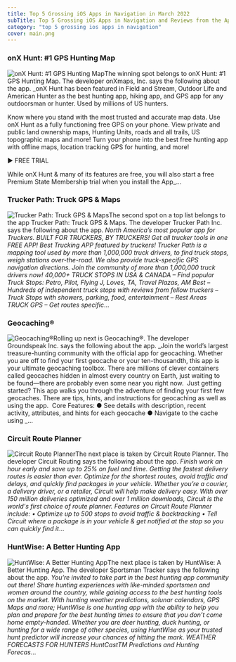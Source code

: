```yaml
---
title: Top 5 Grossing iOS Apps in Navigation in March 2022
subTitle: Top 5 Grossing iOS Apps in Navigation and Reviews from the AppStore in March 2022.
category: "top 5 grossing ios apps in navigation"
cover: main.png
---
```


### onX Hunt: #1 GPS Hunting Map

![onX Hunt: #1 GPS Hunting Map](https://is4-ssl.mzstatic.com/image/thumb/Purple112/v4/f2/27/79/f2277976-bb5c-b1ee-4a9a-1d9f42a280c3/AppIcon-Hunt-0-1x_U007emarketing-0-7-0-sRGB-85-220.png/100x100bb.png)The winning spot belongs to onX Hunt: #1 GPS Hunting Map. The developer onXmaps, Inc. says the following about the app. _onX Hunt has been featured in Field and Stream, Outdoor Life and American Hunter as the best hunting app, hiking app, and GPS app for any outdoorsman or hunter. Used by millions of US hunters.  Know where you stand with the most trusted and accurate map data. Use onX Hunt as a fully functioning free GPS on your phone. View private and public land ownership maps, Hunting Units, roads and all trails, US topographic maps and more! Turn your phone into the best free hunting app with offline maps, location tracking GPS for hunting, and more!   ▶ FREE TRIAL  While onX Hunt & many of its features are free, you will also start a free Premium State Membership trial when you install the App_...

### Trucker Path: Truck GPS & Maps

![Trucker Path: Truck GPS & Maps](https://is1-ssl.mzstatic.com/image/thumb/Purple126/v4/07/27/a9/0727a96d-b137-cedf-1e59-88a21d263630/AppIcon-0-0-1x_U007emarketing-0-0-0-7-0-0-sRGB-0-0-0-GLES2_U002c0-512MB-85-220-0-0.png/100x100bb.png)The second spot on a top list belongs to the app Trucker Path: Truck GPS & Maps. The developer Trucker Path Inc. says the following about the app. _North America’s most popular app for Truckers. BUILT FOR TRUCKERS, BY TRUCKERS! Get all trucker tools in one FREE APP! Best Trucking APP featured by truckers! Trucker Path is a mapping tool used by more than 1,000,000 truck drivers, to find truck stops, weigh stations over-the-road. We also provide truck-specific GPS navigation directions. Join the community of more than 1,000,000 truck drivers now!  40,000+ TRUCK STOPS IN USA & CANADA – Find popular Truck Stops: Petro, Pilot, Flying J, Loves, TA, Travel Plazas, AM Best – Hundreds of independent truck stops with reviews from fellow truckers – Truck Stops with showers, parking, food, entertainment – Rest Areas  TRUCK GPS – Get routes specific_...

### Geocaching®

![Geocaching®](https://is5-ssl.mzstatic.com/image/thumb/Purple122/v4/56/29/48/5629485d-0734-071e-ab52-6313e256cd5d/AppIcon-0-1x_U007emarketing-0-7-0-85-220.png/100x100bb.png)Rolling up next is Geocaching®. The developer Groundspeak Inc. says the following about the app. _Join the world’s largest treasure-hunting community with the official app for geocaching. Whether you are off to find your first geocache or your ten-thousandth, this app is your ultimate geocaching toolbox.   There are millions of clever containers called geocaches hidden in almost every country on Earth, just waiting to be found—there are probably even some near you right now.  Just getting started? This app walks you through the adventure of finding your first few geocaches. There are tips, hints, and instructions for geocaching as well as using the app.  Core Features:  ●	See details with description, recent activity, attributes, and hints for each geocache ●	Navigate to the cache using _...

### Circuit Route Planner

![Circuit Route Planner](https://is1-ssl.mzstatic.com/image/thumb/Purple112/v4/3a/4f/da/3a4fda9e-6668-84c9-602c-61cd5f9029b9/AppIcon-0-1x_U007emarketing-0-10-0-0-85-220-0.png/100x100bb.png)The next place is taken by Circuit Route Planner. The developer Circuit Routing says the following about the app. _Finish work an hour early and save up to 25% on fuel and time. Getting the fastest delivery routes is easier than ever. Optimize for the shortest routes, avoid traffic and delays, and quickly find packages in your vehicle.  Whether you’re a courier, a delivery driver, or a retailer, Circuit will help make delivery easy.  With over 150 million deliveries optimized and over 1 million downloads, Circuit is the world's first choice of route planner.  Features on Circuit Route Planner include:  • Optimize up to 500 stops to avoid traffic & backtracking • Tell Circuit where a package is in your vehicle & get notified at the stop so you can quickly find it_...

### HuntWise: A Better Hunting App

![HuntWise: A Better Hunting App](https://is3-ssl.mzstatic.com/image/thumb/Purple126/v4/2b/a1/52/2ba15276-4767-1fd6-e1c1-90a68af21d6d/Hunt-AppIcon-1x_U007emarketing-0-10-0-85-220.png/100x100bb.png)The next place is taken by HuntWise: A Better Hunting App. The developer Sportsman Tracker says the following about the app. _You’re invited to take part in the best hunting app community out there! Share hunting experiences with like-minded sportsmen and women around the country, while gaining access to the best hunting tools on the market.   With hunting weather predictions, solunar calendars, GPS Maps and more; HuntWise is one hunting app with the ability to help you plan and prepare for the best hunting times to ensure that you don’t come home empty-handed. Whether you are deer hunting, duck hunting, or hunting for a wide range of other species, using HuntWise as your trusted hunt predictor will increase your chances of hitting the mark.  WEATHER FORECASTS FOR HUNTERS  HuntCastTM Predictions and Hunting Forecas_...

